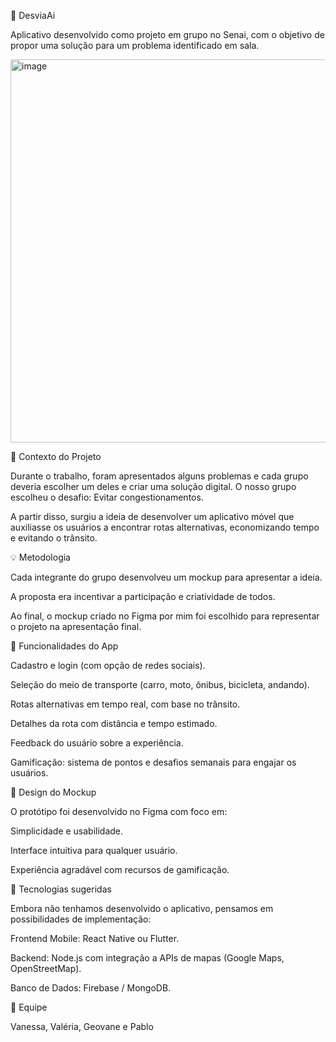 🚗 DesviaAi

Aplicativo desenvolvido como projeto em grupo no Senai, com o objetivo de propor uma solução para um problema identificado em sala.

<img width="1035" height="613" alt="image" src="https://github.com/user-attachments/assets/20ee831d-bad8-4e1d-8a92-5d678cfc5e86" />


📌 Contexto do Projeto

Durante o trabalho, foram apresentados alguns problemas e cada grupo deveria escolher um deles e criar uma solução digital.
O nosso grupo escolheu o desafio: Evitar congestionamentos.

A partir disso, surgiu a ideia de desenvolver um aplicativo móvel que auxiliasse os usuários a encontrar rotas alternativas, economizando tempo e evitando o trânsito.

💡 Metodologia

Cada integrante do grupo desenvolveu um mockup para apresentar a ideia.

A proposta era incentivar a participação e criatividade de todos.

Ao final, o mockup criado no Figma por mim foi escolhido para representar o projeto na apresentação final.

📱 Funcionalidades do App

Cadastro e login (com opção de redes sociais).

Seleção do meio de transporte (carro, moto, ônibus, bicicleta, andando).

Rotas alternativas em tempo real, com base no trânsito.

Detalhes da rota com distância e tempo estimado.

Feedback do usuário sobre a experiência.

Gamificação: sistema de pontos e desafios semanais para engajar os usuários.

🎨 Design do Mockup

O protótipo foi desenvolvido no Figma com foco em:

Simplicidade e usabilidade.

Interface intuitiva para qualquer usuário.

Experiência agradável com recursos de gamificação.

🚀 Tecnologias sugeridas

Embora não tenhamos desenvolvido o aplicativo, pensamos em possibilidades de implementação:

Frontend Mobile: React Native ou Flutter.

Backend: Node.js com integração a APIs de mapas (Google Maps, OpenStreetMap).

Banco de Dados: Firebase / MongoDB.

👥 Equipe

Vanessa, Valéria, Geovane e Pablo
